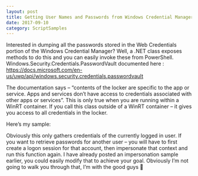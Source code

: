 ```yaml
---
layout: post
title: Getting User Names and Passwords from Windows Credential Manager using PowerShell - Part 1 - Web Credentials
date: 2017-09-10
category: ScriptSamples
---
```


Interested in dumping all the passwords stored in the Web Credentials portion of the Windows Credential Manager? 
Well, a .NET class exposes methods to do this and you can easily invoke these from PowerShell. 
Windows.Security.Credentials.PasswordVault documented here : https://docs.microsoft.com/en-us/uwp/api/windows.security.credentials.passwordvault


The documentation says – “contents of the locker are specific to the app or service. Apps and services don’t have access to credentials associated with other apps or services”. This is only true when you are running within a WinRT container. If you call this class outside of a WinRT container – it gives you access to all credentials in the locker.


Here’s my sample:
<script src="https://gist.github.com/VimalShekar/7ebf2e8787a1ccab7379902ad7b76fbb.js"></script>

Obviously this only gathers credentials of the currently logged in user. If you want to retrieve passwords for another user – you will have to first create a logon session for that account, then impersonate that context and run this function again. I have already posted an impersonation sample earlier, you could easily modify that to achieve your goal.
Obviously I’m not going to walk you through that, I’m with the good guys 🙂